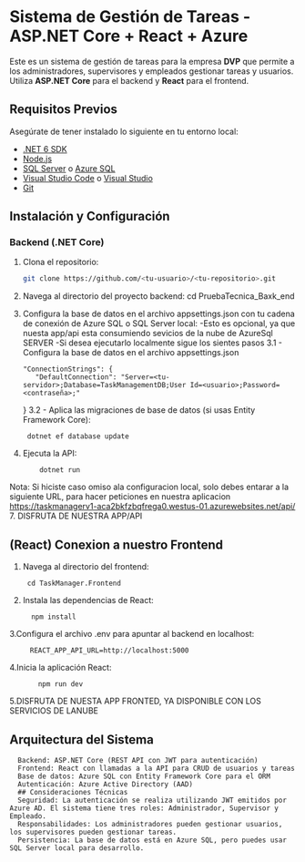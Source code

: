 # Sistema de Gestión de Tareas - ASP.NET Core + React + Azure

Este es un sistema de gestión de tareas para la empresa **DVP** que permite a los administradores, supervisores y empleados gestionar tareas y usuarios. Utiliza **ASP.NET Core** para el backend y **React** para el frontend.

## Requisitos Previos

Asegúrate de tener instalado lo siguiente en tu entorno local:

- [.NET 6 SDK](https://dotnet.microsoft.com/download/dotnet/6.0)
- [Node.js](https://nodejs.org/en/download/)
- [SQL Server](https://www.microsoft.com/en-us/sql-server/sql-server-downloads) o [Azure SQL](https://azure.microsoft.com/en-us/services/sql-database/)
- [Visual Studio Code](https://code.visualstudio.com/) o [Visual Studio](https://visualstudio.microsoft.com/)
- [Git](https://git-scm.com/)

## Instalación y Configuración

### Backend (.NET Core)

1. Clona el repositorio:
   ```bash
   git clone https://github.com/<tu-usuario>/<tu-repositorio>.git
2. Navega al directorio del proyecto backend:
   cd PruebaTecnica_Baxk_end
3. Configura la base de datos en el archivo appsettings.json con tu cadena de conexión de Azure SQL o SQL Server local:
     -Esto es opcional, ya que nuesta app/api esta consumiendo sevicios de la nube de AzureSql SERVER
     -Si desea ejecutarlo localmente sigue los sientes pasos
    3.1 - Configura la base de datos en el archivo appsettings.json
   
       "ConnectionStrings": {
          "DefaultConnection": "Server=<tu-servidor>;Database=TaskManagementDB;User Id=<usuario>;Password=<contraseña>;"
    }
   3.2 - Aplica las migraciones de base de datos (si usas Entity Framework Core):
   
        dotnet ef database update
5. Ejecuta la API:
   
           dotnet run 
                  
 Nota: Si hiciste caso omiso ala configuracion local, solo debes entarar a la siguiente URL, para hacer peticiones en nuestra aplicacion
           https://taskmanagerv1-aca2bkfzbqfrega0.westus-01.azurewebsites.net/api/
7. DISFRUTA DE NUESTRA APP/API

## (React) Conexion a nuestro Frontend
1. Navega al directorio del frontend:

        cd TaskManager.Frontend
3. Instala las dependencias de React:

         npm install
3.Configura el archivo .env para apuntar al backend en localhost:

         REACT_APP_API_URL=http://localhost:5000
4.Inicia la aplicación React:
           
           npm run dev
5.DISFRUTA DE NUESTA APP FRONTED, YA DISPONIBLE CON LOS SERVICIOS DE LANUBE


## Arquitectura del Sistema
      Backend: ASP.NET Core (REST API con JWT para autenticación)
      Frontend: React con llamadas a la API para CRUD de usuarios y tareas
      Base de datos: Azure SQL con Entity Framework Core para el ORM
      Autenticación: Azure Active Directory (AAD)
      ## Consideraciones Técnicas
      Seguridad: La autenticación se realiza utilizando JWT emitidos por Azure AD. El sistema tiene tres roles: Administrador, Supervisor y Empleado.
      Responsabilidades: Los administradores pueden gestionar usuarios, los supervisores pueden gestionar tareas.
      Persistencia: La base de datos está en Azure SQL, pero puedes usar SQL Server local para desarrollo.

 
 

